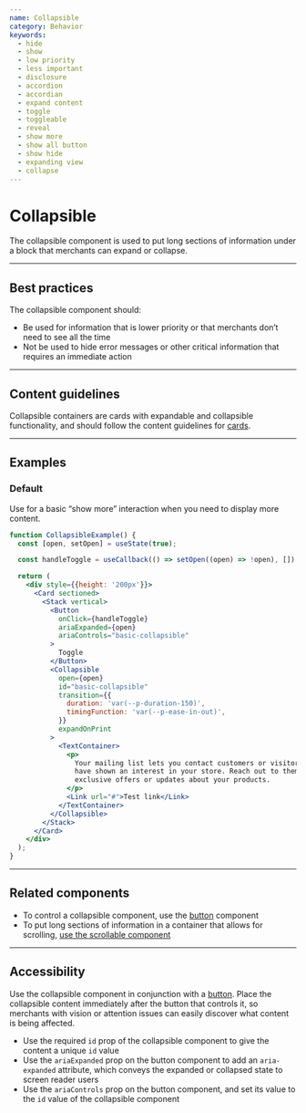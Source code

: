 ```yaml
---
name: Collapsible
category: Behavior
keywords:
  - hide
  - show
  - low priority
  - less important
  - disclosure
  - accordion
  - accordian
  - expand content
  - toggle
  - toggleable
  - reveal
  - show more
  - show all button
  - show hide
  - expanding view
  - collapse
---
```


# Collapsible

The collapsible component is used to put long sections of information under a block that merchants can expand or collapse.

---

## Best practices

The collapsible component should:

- Be used for information that is lower priority or that merchants don’t need
  to see all the time
- Not be used to hide error messages or other critical information that requires
  an immediate action

---

## Content guidelines

Collapsible containers are cards with expandable and collapsible functionality, and should follow the content guidelines for [cards](https://polaris.shopify.com/components/card#section-content-guidelines).

---

## Examples

### Default

Use for a basic “show more” interaction when you need to display more content.

```jsx
function CollapsibleExample() {
  const [open, setOpen] = useState(true);

  const handleToggle = useCallback(() => setOpen((open) => !open), []);

  return (
    <div style={{height: '200px'}}>
      <Card sectioned>
        <Stack vertical>
          <Button
            onClick={handleToggle}
            ariaExpanded={open}
            ariaControls="basic-collapsible"
          >
            Toggle
          </Button>
          <Collapsible
            open={open}
            id="basic-collapsible"
            transition={{
              duration: 'var(--p-duration-150)',
              timingFunction: 'var(--p-ease-in-out)',
            }}
            expandOnPrint
          >
            <TextContainer>
              <p>
                Your mailing list lets you contact customers or visitors who
                have shown an interest in your store. Reach out to them with
                exclusive offers or updates about your products.
              </p>
              <Link url="#">Test link</Link>
            </TextContainer>
          </Collapsible>
        </Stack>
      </Card>
    </div>
  );
}
```

---

## Related components

- To control a collapsible component, use the [button](https://polaris.shopify.com/components/button) component
- To put long sections of information in a container that allows for scrolling, [use the scrollable component](https://polaris.shopify.com/components/scrollable)

---

## Accessibility

Use the collapsible component in conjunction with a [button](https://polaris.shopify.com/components/button). Place the collapsible content immediately after the button that controls it, so merchants with vision or attention issues can easily discover what content is being affected.

- Use the required `id` prop of the collapsible component to give the content a unique `id` value
- Use the `ariaExpanded` prop on the button component to add an `aria-expanded` attribute, which conveys the expanded or collapsed state to screen reader users
- Use the `ariaControls` prop on the button component, and set its value to the `id` value of the collapsible component

